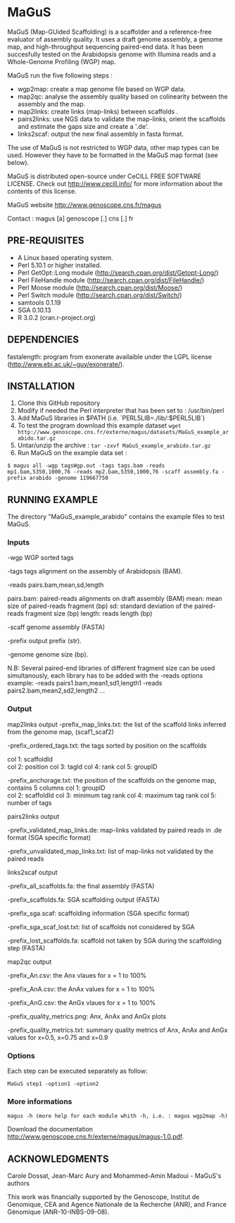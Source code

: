 # MaGuS
MaGuS (Map-GUided Scaffolding) is a scaffolder and a reference-free evaluator of assembly quality. It uses a draft genome assembly, a genome map, and high-throughput sequencing paired-end data. It has been succesfully tested on the Arabidopsis genome with Illumina reads and a Whole-Genome Profiling (WGP) map.

MaGuS run the five following steps :

- wgp2map: create a map genome file based on WGP data.
- map2qc: analyse the assembly quality based on colinearity between the assembly and the map.
- map2links: create links (map-links) between scaffolds .
- pairs2links: use NGS data to validate the map-links, orient the scaffolds and estimate the gaps size and create a '.de'.
- links2scaf: output the new final assembly in fasta format.

The use of MaGuS is not restricted to WGP data, other map types can be used. However they have to be formatted in the MaGuS map format (see below).

MaGuS is distributed open-source under CeCILL FREE SOFTWARE LICENSE. Check out http://www.cecill.info/ for more information about the contents of this license.

MaGuS website http://www.genoscope.cns.fr/magus

Contact : magus [a] genoscope [.] cns [.] fr

PRE-REQUISITES
--------------

  - A Linux based operating system.
  - Perl 5.10.1 or higher installed.
  - Perl GetOpt::Long module (http://search.cpan.org/dist/Getopt-Long/)
  - Perl FileHandle module (http://search.cpan.org/dist/FileHandle/)
  - Perl Moose module (http://search.cpan.org/dist/Moose/)
  - Perl Switch module (http://search.cpan.org/dist/Switch/)
  - samtools 0.1.19 
  - SGA 0.10.13 
  - R 3.0.2 (cran.r-project.org)

DEPENDENCIES
------------
fastalength:  program from exonerate availaible under the LGPL license (http://www.ebi.ac.uk/~guy/exonerate/). 


INSTALLATION
------------

  1. Clone this GitHub repository
  2. Modify if needed the Perl interpreter that has been set to : /usr/bin/perl
  3. Add MaGuS libraries in $PATH (i.e. `PERL5LIB=./lib/:$PERL5LIB`)
  4. To test the program download this example dataset
  `wget http://www.genoscope.cns.fr/externe/magus/datasets/MaGuS_example_arabido.tar.gz`
  5. Untar/unzip the archive :
  `tar -zxvf MaGuS_example_arabido.tar.gz`
  6. Run MaGuS on the example data set :
```
$ magus all -wgp tagsWgp.out -tags tags.bam -reads mp1.bam,5350,1000,76 -reads mp2.bam,5350,1000,76 -scaff assembly.fa -prefix arabido -genome 119667750
```

RUNNING EXAMPLE
--------------

The directory "MaGuS_example_arabido" contains the example files to test MaGuS.

### Inputs

-wgp WGP sorted tags

-tags tags alignment on the assembly of Arabidopsis (BAM).

-reads pairs.bam,mean,sd,length

  pairs.bam: paired-reads alignments on draft assembly (BAM)
  mean: mean size of paired-reads fragment (bp)
  sd: standard deviation of the paired-reads fragment size (bp) 
  length: reads length (bp)
  
-scaff genome assembly (FASTA)

-prefix output prefix (str).

-genome genome size  (bp).


N.B: Several paired-end libraries of different fragment size can be used simultanously, each library has to be added with the -reads options 
example: -reads pairs1.bam,mean1,sd1,length1 -reads pairs2.bam,mean2,sd2,length2 ...


### Output

map2links output
-prefix_map_links.txt: the list of the scaffold links inferred from the genome map, (scaf1_scaf2)

-prefix_ordered_tags.txt: the tags sorted by position on the scaffolds

  col 1: scaffoldId     
  col 2: position
  col 3: tagId
  col 4: rank
  col 5: groupID
  
-prefix_anchorage.txt: the position of the scaffolds on the genome map, contains 5 columns
  col 1: groupID                     
  col 2: scaffoldId
  col 3: minimum tag rank
  col 4: maximum tag rank
  col 5: number of tags
  
pairs2links output

-prefix_validated_map_links.de: map-links validated by paired reads in .de format (SGA specific format)

-prefix_unvalidated_map_links.txt: list of map-links not validated by the paired reads


links2scaf output

-prefix_all_scaffolds.fa: the final assembly (FASTA)

-prefix_scaffolds.fa: SGA scaffolding output (FASTA)

-prefix_sga.scaf: scaffolding information (SGA specific format) 

-prefix_sga_scaf_lost.txt: list of scaffolds not considered by SGA

-prefix_lost_scaffolds.fa: scaffold not taken by SGA during the scaffolding step (FASTA)


map2qc output

-prefix_An.csv: the Anx vlaues for x = 1 to 100%

-prefix_AnA.csv: the AnAx values for x = 1 to 100%

-prefix_AnG.csv: the AnGx vlaues for x = 1 to 100%

-prefix_quality_metrics.png: Anx, AnAx and AnGx plots

-prefix_quality_metrics.txt: summary quality metrics of Anx, AnAx and AnGx values for x=0.5, x=0.75 and x=0.9

### Options

Each step can be executed separately as follow:
```
MaGuS step1 -option1 -option2  
```
### More informations

```
magus -h (more help for each module whith -h, i.e. : magus wgp2map -h)
```

Download the documentation http://www.genoscope.cns.fr/externe/magus/magus-1.0.pdf.

ACKNOWLEDGMENTS
---------------
Carole Dossat, Jean-Marc Aury and Mohammed-Amin Madoui - MaGuS's authors

This work was financially supported by the Genoscope,
Institut de Genomique, CEA and Agence Nationale de la
Recherche (ANR), and France Génomique (ANR-10-INBS-09-08).


